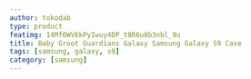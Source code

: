 ```yaml
---
author: tokodab
type: product
featimg: 14Mf0WV6kPyIwuy4DP_t8R6u8b3nbl_9u
title: Baby Groot Guardians Galaxy Samsung Galaxy S9 Case
tags: [samsung, galaxy, s9]
category: [samsung]
---
```

